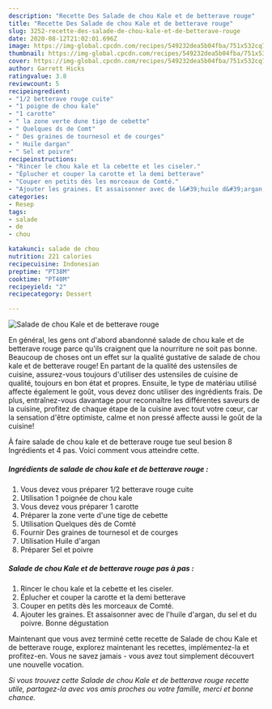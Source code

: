 ```yaml
---
description: "Recette Des Salade de chou Kale et de betterave rouge"
title: "Recette Des Salade de chou Kale et de betterave rouge"
slug: 3252-recette-des-salade-de-chou-kale-et-de-betterave-rouge
date: 2020-08-12T21:02:01.696Z
image: https://img-global.cpcdn.com/recipes/549232dea5b04fba/751x532cq70/salade-de-chou-kale-et-de-betterave-rouge-photo-principale-de-la-recette.jpg
thumbnail: https://img-global.cpcdn.com/recipes/549232dea5b04fba/751x532cq70/salade-de-chou-kale-et-de-betterave-rouge-photo-principale-de-la-recette.jpg
cover: https://img-global.cpcdn.com/recipes/549232dea5b04fba/751x532cq70/salade-de-chou-kale-et-de-betterave-rouge-photo-principale-de-la-recette.jpg
author: Garrett Hicks
ratingvalue: 3.8
reviewcount: 5
recipeingredient:
- "1/2 betterave rouge cuite"
- "1 poigne de chou kale"
- "1 carotte"
- " la zone verte dune tige de cebette"
- " Quelques ds de Comt"
- " Des graines de tournesol et de courges"
- " Huile dargan"
- " Sel et poivre"
recipeinstructions:
- "Rincer le chou kale et la cebette et les ciseler."
- "Éplucher et couper la carotte et la demi betterave"
- "Couper en petits dès les morceaux de Comté."
- "Ajouter les graines. Et assaisonner avec de l&#39;huile d&#39;argan, du sel et du poivre. Bonne dégustation"
categories:
- Resep
tags:
- salade
- de
- chou

katakunci: salade de chou 
nutrition: 221 calories
recipecuisine: Indonesian
preptime: "PT38M"
cooktime: "PT40M"
recipeyield: "2"
recipecategory: Dessert

---
```



![Salade de chou Kale et de betterave rouge](https://img-global.cpcdn.com/recipes/549232dea5b04fba/751x532cq70/salade-de-chou-kale-et-de-betterave-rouge-photo-principale-de-la-recette.jpg)

En général, les gens ont d'abord abandonné salade de chou kale et de betterave rouge parce qu'ils craignent que la nourriture ne soit pas bonne. Beaucoup de choses ont un effet sur la qualité gustative de salade de chou kale et de betterave rouge! En partant de la qualité des ustensiles de cuisine, assurez-vous toujours d'utiliser des ustensiles de cuisine de qualité, toujours en bon état et propres. Ensuite, le type de matériau utilisé affecte également le goût, vous devez donc utiliser des ingrédients frais. De plus, entraînez-vous davantage pour reconnaître les différentes saveurs de la cuisine, profitez de chaque étape de la cuisine avec tout votre cœur, car la sensation d'être optimiste, calme et non pressé affecte aussi le goût de la cuisine!

<!--inarticleads1-->

À faire salade de chou kale et de betterave rouge tue seul besion 8 Ingrédients et 4 pas. Voici comment vous atteindre cette.

##### Ingrédients de salade de chou kale et de betterave rouge :

1. Vous devez vous préparer 1/2 betterave rouge cuite
1. Utilisation 1 poignée de chou kale
1. Vous devez vous préparer 1 carotte
1. Préparer  la zone verte d&#39;une tige de cebette
1. Utilisation  Quelques dès de Comté
1. Fournir  Des graines de tournesol et de courges
1. Utilisation  Huile d&#39;argan
1. Préparer  Sel et poivre




<!--inarticleads2-->

##### Salade de chou Kale et de betterave rouge pas à pas :

1. Rincer le chou kale et la cebette et les ciseler.
1. Éplucher et couper la carotte et la demi betterave
1. Couper en petits dès les morceaux de Comté.
1. Ajouter les graines. Et assaisonner avec de l&#39;huile d&#39;argan, du sel et du poivre. Bonne dégustation




<!--inarticleads1-->

<p>
Maintenant que vous avez terminé cette recette de Salade de chou Kale et de betterave rouge, explorez maintenant les recettes, implémentez-la et profitez-en. Vous ne savez jamais - vous avez tout simplement découvert une nouvelle vocation.
</p>

<p>
<i>Si vous trouvez cette Salade de chou Kale et de betterave rouge recette utile, partagez-la avec vos amis proches ou votre famille, merci et bonne chance.</i>
</p>
